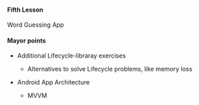 #### Fifth Lesson

Word Guessing App



#### Mayor points

* Additional Lifecycle-libraray exercises
  * Alternatives to solve Lifecycle problems, like memory loss

* Android App Architecture
  * MVVM